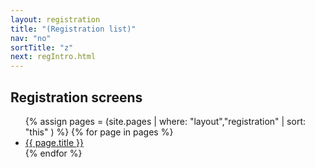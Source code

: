 ```yaml
---
layout: registration
title: "(Registration list)"
nav: "no"
sortTitle: "z"
next: regIntro.html
---
```


## Registration screens

<ul>
{% assign pages = (site.pages | where: "layout","registration" | sort: "this" ) %}
{% for page in pages %}
  <li><a href="{{ page.url | prepend: site.baseurl }}">{{ page.title }}</a></li>
{% endfor %}
</ul>
